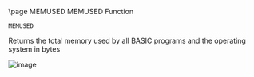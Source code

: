 \page MEMUSED MEMUSED Function
```basic
MEMUSED
```
Returns the total memory used by all BASIC programs and the operating system in bytes

![image](https://user-images.githubusercontent.com/1556794/233864721-82be9012-b6f4-4026-bfeb-c0afa7d97263.png)

